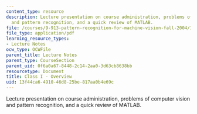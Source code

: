 ```yaml
---
content_type: resource
description: Lecture presentation on course administration, problems of computer vision
  and pattern recognition, and a quick review of MATLAB.
file: /courses/9-913-pattern-recognition-for-machine-vision-fall-2004/13f44ca6491046d825be817aa0b4e69c_class1_04_part1.pdf
file_type: application/pdf
learning_resource_types:
- Lecture Notes
ocw_type: OCWFile
parent_title: Lecture Notes
parent_type: CourseSection
parent_uid: 0f6a0a67-8448-2c14-2aa0-3d63cb8638bb
resourcetype: Document
title: Class I - Overview
uid: 13f44ca6-4910-46d8-25be-817aa0b4e69c
---
```

Lecture presentation on course administration, problems of computer vision and pattern recognition, and a quick review of MATLAB.